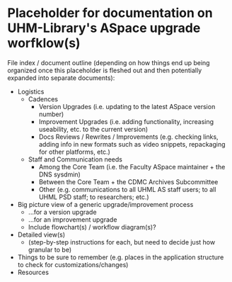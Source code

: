 # Placeholder for documentation on UHM-Library's ASpace upgrade worfklow(s)

File index / document outline (depending on how things end up being organized once this placeholder is fleshed out and then potentially expanded into separate documents):

- Logistics
  - Cadences
    - Version Upgrades (i.e. updating to the latest ASpace version number)
    - Improvement Upgrades (i.e. adding functionality, increasing useability, etc. to the current version)
    - Docs Reviews / Rewrites / Improvements (e.g. checking links, adding info in new formats such as video snippets, repackaging for other platforms, etc.)
  - Staff and Communication needs
    - Among the Core Team (i.e. the Faculty ASpace maintainer + the DNS sysdmin)
    - Between the Core Team + the CDMC Archives Subcommittee
    - Other (e.g. communications to all UHML AS staff users; to all UHML PSD staff; to researchers; etc.)
- Big picture view of a generic upgrade/improvement process
  - ...for a version upgrade
  - ...for an improvement upgrade
  - Include flowchart(s) / workflow diagram(s)?
- Detailed view(s)
  - (step-by-step instructions for each, but need to decide just how granular to be)
- Things to be sure to remember (e.g. places in the application structure to check for customizations/changes)
- Resources
